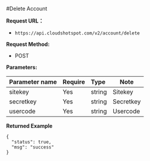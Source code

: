 #Delete Account

**Request URL：** 
- ` https://api.cloudshotspot.com/v2/account/delete `
  
**Request Method:**
- POST 

**Parameters:** 

|Parameter name|Require|Type|Note|
|:----    |:---|:----- |-----   |
|sitekey |  Yes  |    string   |    Sitekey   |
|secretkey |  Yes  |    string   |    Secretkey   |
|usercode |  Yes  |    string   |    Usercode   |


**Returned Example**

``` 
{
  "status": true,
  "msg": "success"
}

```

